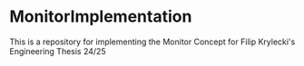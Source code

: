 # MonitorImplementation
This is a repository for implementing the Monitor Concept for Filip Krylecki's Engineering Thesis 24/25
